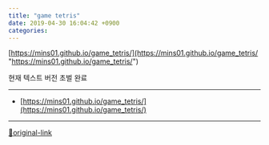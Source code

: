 ```yaml
---
title: "game tetris"
date: 2019-04-30 16:04:42 +0900
categories: 
---
```

  

[https://mins01.github.io/game_tetris/](https://mins01.github.io/game_tetris/ "https://mins01.github.io/game_tetris/")  

현재 텍스트 버전 초벌 완료




***
+ [https://mins01.github.io/game_tetris/](https://mins01.github.io/game_tetris/)


***
[🔗original-link](http://www.mins01.com/mh/tech/read/1279)